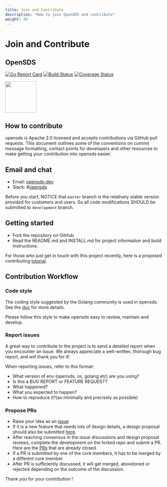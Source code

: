 ```yaml
---
title: Join and Contribute
description: "How to join OpenSDS and contribute"
weight: 40
---
```

# Join and Contribute
## OpenSDS

[![Go Report Card](https://goreportcard.com/badge/github.com/opensds/opensds?branch=master)](https://goreportcard.com/report/github.com/opensds/opensds)
[![Build Status](https://travis-ci.org/opensds/opensds.svg?branch=master)](https://travis-ci.org/opensds/opensds)
[![Coverage Status](https://coveralls.io/repos/github/opensds/opensds/badge.svg?branch=master)](https://coveralls.io/github/opensds/opensds?branch=master)

<img src="https://www.opensds.io/wp-content/uploads/sites/18/2016/11/logo_opensds.png" width="100">


## How to contribute

opensds is Apache 2.0 licensed and accepts contributions via GitHub pull requests. This document outlines some of the conventions on commit message formatting, contact points for developers and other resources to make getting your contribution into opensds easier.

## Email and chat

- Email: [opensds-dev](https://groups.google.com/forum/?hl=en#!forum/opensds-dev)
- Slack: #[opensds](https://opensds.slack.com) 

Before you start, NOTICE that ```master``` branch is the relatively stable version
provided for customers and users. So all code modifications SHOULD be submitted to
```development``` branch.

## Getting started

- Fork the repository on GitHub.
- Read the README.md and INSTALL.md for project information and build instructions.

For those who just get in touch with this project recently, here is a proposed contributing [tutorial](https://github.com/leonwanghui/installation-note/blob/master/opensds_fork_contribute_tutorial.md).

## Contribution Workflow

### Code style

The coding style suggested by the Golang community is used in opensds. See the [doc](https://github.com/golang/go/wiki/CodeReviewComments) for more details.

Please follow this style to make opensds easy to review, maintain and develop.

### Report issues

A great way to contribute to the project is to send a detailed report when you encounter an issue. We always appreciate a well-written, thorough bug report, and will thank you for it!

When reporting issues, refer to this format:

- What version of env (opensds, os, golang etc) are you using?
- Is this a BUG REPORT or FEATURE REQUEST?
- What happened?
- What you expected to happen?
- How to reproduce it?(as minimally and precisely as possible)

### Propose PRs

- Raise your idea as an [issue](https://github.com/opensds/opensds/issues)
- If it is a new feature that needs lots of design details, a design proposal should also be submitted [here](https://github.com/opensds/design-specs/pulls).
- After reaching consensus in the issue discussions and design proposal reviews, complete the development on the forked repo and submit a PR. 
  Here are the [PRs](https://github.com/opensds/opensds/pulls?q=is%3Apr+is%3Aclosed) that are already closed.
- If a PR is submitted by one of the core members, it has to be merged by a different core member.
- After PR is sufficiently discussed, it will get merged, abondoned or rejected depending on the outcome of the discussion.

Thank you for your contribution !
